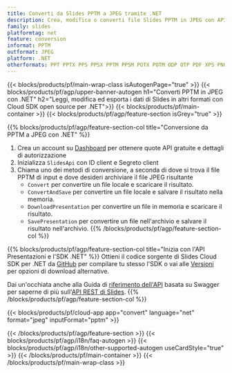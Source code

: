 ```yaml
---
title: Converti da Slides PPTM a JPEG tramite .NET
description: Crea, modifica o converti file Slides PPTM in JPEG con API REST e SDK .NET open source
family: slides
platformtag: net
feature: conversion
informat: PPTM
outformat: JPEG
platform: .NET
otherformats: PPT PPTX PPS PPSX PPTM PPSM POTX POTM ODP OTP PDF XPS PNG BMP TIFF SVG HTML SWF HTML5 GIF XAML MD MPEG4
---
```


{{< blocks/products/pf/main-wrap-class isAutogenPage="true" >}}
{{< blocks/products/pf/agp/upper-banner-autogen h1="Converti PPTM in JPEG con .NET" h2="Leggi, modifica ed esporta i dati di Slides in altri formati con Cloud SDK open source per .NET">}}
{{< blocks/products/pf/main-container >}}
{{< blocks/products/pf/agp/feature-section isGrey="true" >}}

{{% blocks/products/pf/agp/feature-section-col title="Conversione da PPTM a JPEG con .NET" %}}
1. Crea un account su <a href="https://dashboard.aspose.cloud/">Dashboard</a> per ottenere quote API gratuite e dettagli di autorizzazione
1. Inizializza ```SlidesApi``` con ID client e Segreto client
1. Chiama uno dei metodi di conversione, a seconda di dove si trova il file PPTM di input e dove desideri archiviare il file JPEG risultante
    - ```Convert``` per convertire un file locale e scaricare il risultato.
    - ```ConvertAndSave``` per convertire un file locale e salvare il risultato nella memoria.
    - ```DownloadPresentation``` per convertire un file in memoria e scaricare il risultato.
    - ```SavePresentation``` per convertire un file nell'archivio e salvare il risultato nell'archivio.
{{% /blocks/products/pf/agp/feature-section-col %}}

{{% blocks/products/pf/agp/feature-section-col title="Inizia con l'API Presentazioni e l'SDK .NET" %}}
Ottieni il codice sorgente di Slides Cloud SDK per .NET da [GitHub](https://github.com/aspose-slides-cloud/aspose-slides-cloud-dotnet) per compilare tu stesso l'SDK o vai alle [Versioni](https://releases.aspose.cloud/) per opzioni di download alternative.

Dai un'occhiata anche alla Guida di [riferimento dell'API](https://apireference.aspose.cloud/slides/) basata su Swagger per saperne di più sull'[API REST di Slides](https://products.aspose.cloud/slides/curl/).
{{% /blocks/products/pf/agp/feature-section-col %}}

{{< blocks/products/pf/cloud-app app="convert" language="net" format="jpeg" inputFormat="pptm" >}}

{{< /blocks/products/pf/agp/feature-section >}}
{{< blocks/products/pf/agp/i18n/faq-autogen >}}
{{< blocks/products/pf/agp/i18n/other-supported-autogen useCardStyle="true" >}}
{{< /blocks/products/pf/main-container >}}
{{< /blocks/products/pf/main-wrap-class >}}